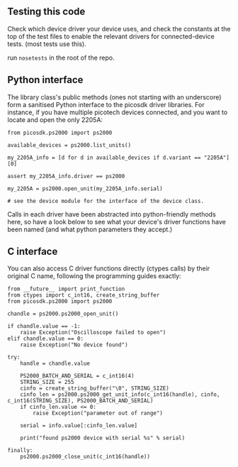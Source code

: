 
## Testing this code

Check which device driver your device uses, and check the constants at the top of the test files to enable the relevant drivers for connected-device tests. (most tests use this).

run `nosetests` in the root of the repo.

## Python interface

The library class's public methods (ones not starting with an underscore) form a sanitised Python interface to the
picosdk driver libraries. For instance, if you have multiple picotech devices connected, and you want to locate and open
the only 2205A:

    from picosdk.ps2000 import ps2000

    available_devices = ps2000.list_units()

    my_2205A_info = [d for d in available_devices if d.variant == "2205A"][0]

    assert my_2205A_info.driver == ps2000

    my_2205A = ps2000.open_unit(my_2205A_info.serial)

    # see the device module for the interface of the device class.

Calls in each driver have been abstracted into python-friendly methods here, so have a look below to see what your
device's driver functions have been named (and what python parameters they accept.)

## C interface

You can also access C driver functions directly (ctypes calls) by their original C name, following the programming
guides exactly:

    from __future__ import print_function
    from ctypes import c_int16, create_string_buffer
    from picosdk.ps2000 import ps2000

    chandle = ps2000.ps2000_open_unit()

    if chandle.value == -1:
        raise Exception("Oscilloscope failed to open")
    elif chandle.value == 0:
        raise Exception("No device found")

    try:
        handle = chandle.value

        PS2000_BATCH_AND_SERIAL = c_int16(4)
        STRING_SIZE = 255
        cinfo = create_string_buffer("\0", STRING_SIZE)
        cinfo_len = ps2000.ps2000_get_unit_info(c_int16(handle), cinfo, c_int16(STRING_SIZE), PS2000_BATCH_AND_SERIAL)
        if cinfo_len.value <= 0:
            raise Exception("parameter out of range")

        serial = info.value[:cinfo_len.value]

        print("found ps2000 device with serial %s" % serial)

    finally:
        ps2000.ps2000_close_unit(c_int16(handle))
